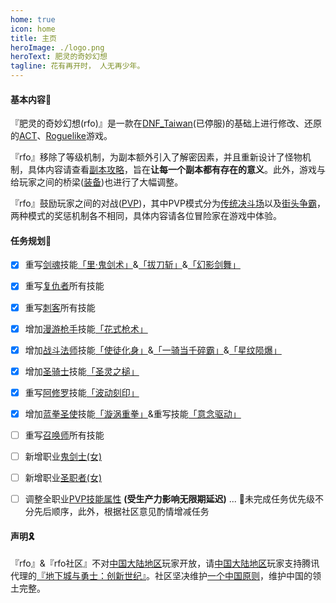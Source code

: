 ```yaml
---
home: true
icon: home
title: 主页
heroImage: ./logo.png
heroText: 肥灵的奇妙幻想
tagline: 花有再开时， 人无再少年。
---
```


#### 基本内容🎉
<a>『肥灵的奇妙幻想(rfo)』</a>是一款在[DNF_Taiwan](https://www.garena.tw)(已停服)的基础上进行修改、还原的[ACT](https://en.wikipedia.org/wiki/Action_game)、[Roguelike](https://en.wikipedia.org/wiki/Roguelike)游戏。

<a>『rfo』</a>移除了等级机制，为副本额外引入了解密因素，并且重新设计了怪物机制，具体内容请查看[副本攻略](https://rfo.wiki/walkthrough/dungeon-lorien.html)，旨在<a>**让每一个副本都有存在的意义**</a>。此外，游戏与给玩家之间的桥梁([装备](https://rfo.wiki/walkthrough/equipments.html))也进行了大幅调整。

<a>『rfo』</a>鼓励玩家之间的对战([PVP](https://en.wikipedia.org/wiki/Player_versus_player))，其中PVP模式分为[传统决斗场](https://rfo.wiki/#)以及[街头争霸](https://rfo.wiki/#)，两种模式的奖惩机制各不相同，具体内容请各位冒险家在游戏中体验。

#### 任务规划🥳
- [x] 重写[剑魂](https://rfo.wiki/#)技能[「里·鬼剑术」](https://rfo.wiki/#)&[「拔刀斩」](https://rfo.wiki/#)&[「幻影剑舞」](https://rfo.wiki/#)
- [x] 重写[复仇者](https://rfo.wiki/#)所有技能
- [x] 重写[刺客](https://rfo.wiki/#)所有技能
- [x] 增加[漫游枪手](https://rfo.wiki/#)技能[「花式枪术」](https://rfo.wiki/#)
- [x] 增加[战斗法师](https://rfo.wiki/#)技能[「使徒化身」](https://rfo.wiki/#)&[「一骑当千碎霸」](https://rfo.wiki/#)&[「星纹陨爆」](https://rfo.wiki/#)
- [x] 增加[圣骑士](https://rfo.wiki/#)技能[「圣灵之槌」](https://rfo.wiki/#)
- [x] 重写[阿修罗](https://rfo.wiki/#)技能[「波动刻印」](https://rfo.wiki/#)
- [x] 增加[蓝拳圣使](https://rfo.wiki/#)技能[「漩涡重拳」](https://rfo.wiki/#)&重写技能[「意念驱动」](https://rfo.wiki/#)
- [ ] 重写[召唤师](https://rfo.wiki/#)所有技能
- [ ] 新增职业[鬼剑士(女)](https://rfo.wiki/#)
- [ ] 新增职业[圣职者(女)](https://rfo.wiki/#)
- [ ] 调整全职业[PVP技能属性](https://rfo.wiki/#) **(受生产力影响无限期延迟)**
  ...
  👋未完成任务优先级不分先后顺序，此外，根据社区意见酌情增减任务


#### 声明🎗️
<a>『rfo』</a>&<a>『rfo社区』</a>不对[中国大陆地区](https://baike.baidu.com/item/中国大陆地区/55741023)玩家开放，请[中国大陆地区](https://baike.baidu.com/item/中国大陆地区/55741023)玩家支持腾讯代理的[『地下城与勇士：创新世纪』](https://dnf.qq.com)。社区坚决维护[一个中国原则](https://baike.baidu.com/item/一个中国原则/638986)，维护中国的领土完整。
